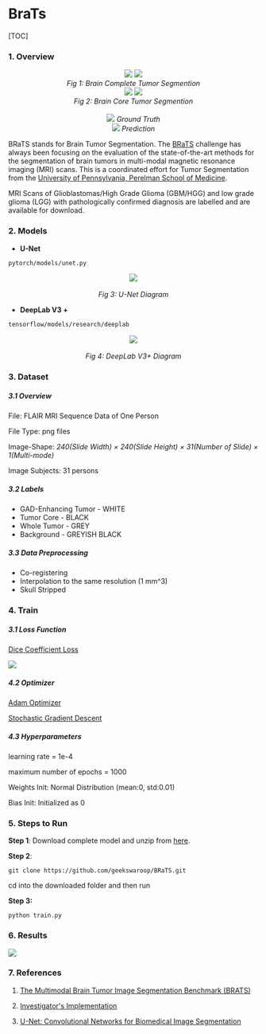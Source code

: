 # BraTs   

[TOC]



### 1. Overview

<div align="center">
  <img src="https://i.imgur.com/emAFrL1.gif">  <img src="https://i.imgur.com/dGrmh2x.gif">
  <br>
  <em align="center">Fig 1: Brain Complete Tumor Segmention</em>
  <br>
  <img src="https://i.imgur.com/n0WAMwh.gif">  <img src="https://i.imgur.com/PFTwmVb.gif">
  <br>
  <em align="center">Fig 2: Brain Core Tumor Segmention</em>
  <br>
  <br>
  <img src="https://placehold.it/15/1589F0/000000?text=+">
  <em align="center">Ground Truth</em>
  <br>
  <img src="https://placehold.it/15/f03c15/000000?text=+">
  <em align="center">Prediction</em>
  <br>
</div>

BRaTS stands for Brain Tumor Segmentation. The [BRaTS](http://braintumorsegmentation.org/) challenge has always been focusing on the evaluation of the state-of-the-art methods for the segmentation of brain tumors in multi-modal magnetic resonance imaging (MRI) scans. This is a coordinated effort for Tumor Segmentation from the [University of Pennsylvania, Perelman School of Medicine](https://www.med.upenn.edu/).

MRI Scans of Glioblastomas/High Grade Glioma (GBM/HGG) and low grade glioma (LGG) with pathologically confirmed diagnosis are labelled and are available for download.

### 2. Models 

  - **U-Net**

```bash
pytorch/models/unet.py
```

<div align="center">
  <img src="https://i.imgur.com/OXtVFvT.png">
  <br>
  <br>
  <em align="center">Fig 3: U-Net Diagram </em>
  <br>
</div>

 - **DeepLab V3 +**

```bash
tensorflow/models/research/deeplab
```

<div align="center">
  <img src="https://i.imgur.com/5IBKzDx.png">
  <br>
  <br>
  <em align="center">Fig 4: DeepLab V3+ Diagram </em>
  <br>
</div>

### 3. Dataset

##### 3.1 Overview

File: FLAIR MRI Sequence Data of One Person

File Type: png files

 Image-Shape: *240(Slide Width) × 240(Slide Height) × 31(Number of Slide) × 1(Multi-mode)*

Image Subjects: 31 persons

##### 3.2 Labels

- GAD-Enhancing Tumor - WHITE
- Tumor Core - BLACK
- Whole Tumor - GREY
- Background - GREYISH BLACK

##### 3.3 Data Preprocessing

- Co-registering
- Interpolation to the same resolution (1 mm^3)
- Skull Stripped



### 4. Train

##### 3.1 Loss Function
  [Dice Coefficient Loss](https://en.wikipedia.org/wiki/S%C3%B8rensen%E2%80%93Dice_coefficient)

![](https://i.imgur.com/aGUbIeU.png)

##### 4.2 Optimizer
  [Adam Optimizer](https://arxiv.org/pdf/1412.6980.pdf)

  [Stochastic Gradient Descent](https://en.wikipedia.org/wiki/Stochastic_gradient_descent)


##### 4.3 Hyperparameters
  learning rate = 1e-4

  maximum number of epochs = 1000

  Weights Init: Normal Distribution (mean:0, std:0.01)

  Bias Init: Initialized as 0

### 5. Steps to Run



**Step 1**: Download complete model and unzip from [here]( https://drive.google.com/open?id=1_Rfrnq97S9clrDdGSGsOO0KN1ETluWqy).

**Step 2**: 

```
git clone https://github.com/geekswaroop/BRaTS.git
```

cd into the downloaded folder and then run

**Step 3:**

```
python train.py
```

### 6. Results

![](/home/krishna/Coding/Intelligence/BRaTS/results.png)

### 7. References

1) [The Multimodal Brain Tumor Image Segmentation Benchmark (BRATS)](https://ieeexplore.ieee.org/document/6975210)

2) [Investigator's Implementation](https://github.com/JooHyun-Lee/BraTs)

3) [U-Net: Convolutional Networks for Biomedical Image Segmentation](https://arxiv.org/pdf/1505.04597.pdf)

